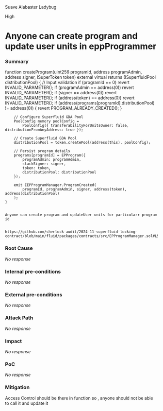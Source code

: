 Suave Alabaster Ladybug

High

# Anyone can create program and update user units in eppProgrammer

### Summary

 function createProgram(uint256 programId, address programAdmin, address signer, ISuperToken token)
        external
        virtual
        returns (ISuperfluidPool distributionPool)
    {
        // Input validation
        if (programId == 0) revert INVALID_PARAMETER();
        if (programAdmin == address(0)) revert INVALID_PARAMETER();
        if (signer == address(0)) revert INVALID_PARAMETER();
        if (address(token) == address(0)) revert INVALID_PARAMETER();
        if (address(programs[programId].distributionPool) != address(0)) {
            revert PROGRAM_ALREADY_CREATED();
        }

        // Configure Superfluid GDA Pool
        PoolConfig memory poolConfig =
            PoolConfig({ transferabilityForUnitsOwner: false, distributionFromAnyAddress: true });

        // Create Superfluid GDA Pool
        distributionPool = token.createPool(address(this), poolConfig);

        // Persist program details
        programs[programId] = EPProgram({
            programAdmin: programAdmin,
            stackSigner: signer,
            token: token,
            distributionPool: distributionPool
        });

        emit IEPProgramManager.ProgramCreated(
            programId, programAdmin, signer, address(token), address(distributionPool)
        );
    }
    
    
    Anyone can create program and updateUser units for particularr program id
    
    
    https://github.com/sherlock-audit/2024-11-superfluid-locking-contract/blob/main/fluid/packages/contracts/src/EPProgramManager.sol#L55
    

### Root Cause

_No response_

### Internal pre-conditions

_No response_

### External pre-conditions

_No response_

### Attack Path

_No response_

### Impact

_No response_

### PoC

_No response_

### Mitigation

Access Control should be there in function so , anyone should not be able to call it and update it